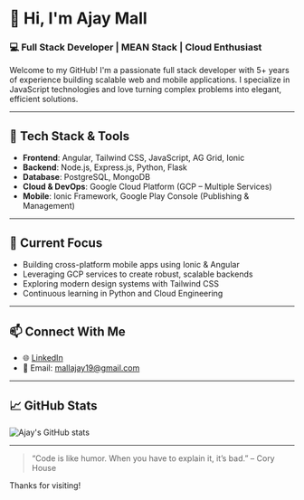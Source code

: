 # 👋 Hi, I'm Ajay Mall

### 💻 Full Stack Developer | MEAN Stack | Cloud Enthusiast

Welcome to my GitHub! I'm a passionate full stack developer with 5+ years of experience building scalable web and mobile applications. I specialize in JavaScript technologies and love turning complex problems into elegant, efficient solutions.

---

## 🚀 Tech Stack & Tools

- **Frontend**: Angular, Tailwind CSS, JavaScript, AG Grid, Ionic
- **Backend**: Node.js, Express.js, Python, Flask
- **Database**: PostgreSQL, MongoDB
- **Cloud & DevOps**: Google Cloud Platform (GCP – Multiple Services)
- **Mobile**: Ionic Framework, Google Play Console (Publishing & Management)

---

## 📌 Current Focus

- Building cross-platform mobile apps using Ionic & Angular  
- Leveraging GCP services to create robust, scalable backends  
- Exploring modern design systems with Tailwind CSS  
- Continuous learning in Python and Cloud Engineering  

---

## 📫 Connect With Me

- 🌐 [LinkedIn](https://www.linkedin.com/in/ajay-mall-13a551109/)  
- 📧 Email: mallajay19@gmail.com 

---

## 📈 GitHub Stats

![Ajay's GitHub stats](https://github-readme-stats.vercel.app/api?username=your-github-username&show_icons=true&theme=radical)

---

> “Code is like humor. When you have to explain it, it’s bad.” – Cory House

Thanks for visiting!
